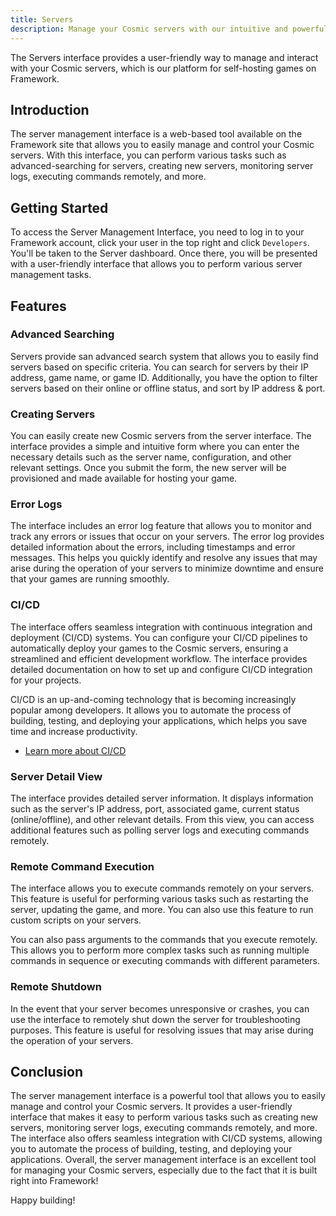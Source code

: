 ```yaml
---
title: Servers
description: Manage your Cosmic servers with our intuitive and powerful management interface, built right into Framework.
---
```


The Servers interface provides a user-friendly way to manage and interact with your Cosmic servers, which is our platform for self-hosting games on Framework.

## Introduction

The server management interface is a web-based tool available on the Framework site that allows you to easily manage and control your Cosmic servers. With this interface, you can perform various tasks such as advanced-searching for servers, creating new servers, monitoring server logs, executing commands remotely, and more.

## Getting Started

To access the Server Management Interface, you need to log in to your Framework account, click your user in the top right and click `Developers`. You'll be taken to the Server dashboard. Once there, you will be presented with a user-friendly interface that allows you to perform various server management tasks.

## Features

### Advanced Searching

Servers provide san advanced search system that allows you to easily find servers based on specific criteria. You can search for servers by their IP address, game name, or game ID. Additionally, you have the option to filter servers based on their online or offline status, and sort by IP address & port.

### Creating Servers

You can easily create new Cosmic servers from the server interface. The interface provides a simple and intuitive form where you can enter the necessary details such as the server name, configuration, and other relevant settings. Once you submit the form, the new server will be provisioned and made available for hosting your game.

### Error Logs

The interface includes an error log feature that allows you to monitor and track any errors or issues that occur on your servers. The error log provides detailed information about the errors, including timestamps and error messages. This helps you quickly identify and resolve any issues that may arise during the operation of your servers to minimize downtime and ensure that your games are running smoothly.

### CI/CD

The interface offers seamless integration with continuous integration and deployment (CI/CD) systems. You can configure your CI/CD pipelines to automatically deploy your games to the Cosmic servers, ensuring a streamlined and efficient development workflow. The interface provides detailed documentation on how to set up and configure CI/CD integration for your projects.

CI/CD is an up-and-coming technology that is becoming increasingly popular among developers. It allows you to automate the process of building, testing, and deploying your applications, which helps you save time and increase productivity.

- [Learn more about CI/CD](https://www.atlassian.com/continuous-delivery/principles/continuous-integration-vs-delivery-vs-deployment)

### Server Detail View

The interface provides detailed server information. It displays information such as the server's IP address, port, associated game, current status (online/offline), and other relevant details. From this view, you can access additional features such as polling server logs and executing commands remotely.

### Remote Command Execution

The interface allows you to execute commands remotely on your servers. This feature is useful for performing various tasks such as restarting the server, updating the game, and more. You can also use this feature to run custom scripts on your servers.

You can also pass arguments to the commands that you execute remotely. This allows you to perform more complex tasks such as running multiple commands in sequence or executing commands with different parameters.

### Remote Shutdown

In the event that your server becomes unresponsive or crashes, you can use the interface to remotely shut down the server for troubleshooting purposes. This feature is useful for resolving issues that may arise during the operation of your servers.

## Conclusion

The server management interface is a powerful tool that allows you to easily manage and control your Cosmic servers. It provides a user-friendly interface that makes it easy to perform various tasks such as creating new servers, monitoring server logs, executing commands remotely, and more. The interface also offers seamless integration with CI/CD systems, allowing you to automate the process of building, testing, and deploying your applications. Overall, the server management interface is an excellent tool for managing your Cosmic servers, especially due to the fact that it is built right into Framework!

Happy building!
